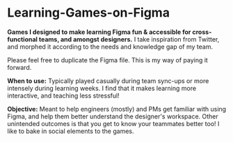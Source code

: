 # Learning-Games-on-Figma
**Games I designed to make learning Figma fun &amp; accessible for cross-functional teams, and amongst designers.** I take inspiration from Twitter, and morphed it according to the needs and knowledge gap of my team. 

Please feel free to duplicate the Figma file. This is my way of paying it forward.
<br>


**When to use:** 
Typically played casually during team sync-ups or more intensely during learning weeks. I find that it makes learning more interactive, and teaching less stressful! <br>

**Objective:**
Meant to help engineers (mostly) and PMs get familiar with using Figma, and help them better understand the designer's workspace. Other unintended outcomes is that you get to know your teammates better too! I like to bake in social elements to the games.
